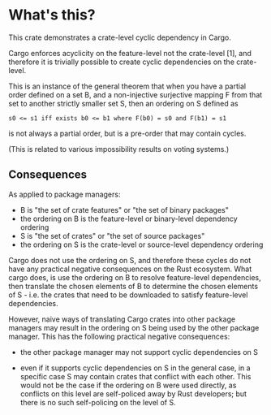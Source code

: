 # What's this?

This crate demonstrates a crate-level cyclic dependency in Cargo.

Cargo enforces acyclicity on the feature-level not the crate-level [1], and
therefore it is trivially possible to create cyclic dependencies on the
crate-level.

This is an instance of the general theorem that when you have a partial order
defined on a set B, and a non-injective surjective mapping F from that set to
another strictly smaller set S, then an ordering on S defined as

~~~~
s0 <= s1 iff exists b0 <= b1 where F(b0) = s0 and F(b1) = s1
~~~~

is not always a partial order, but is a pre-order that may contain cycles.

(This is related to various impossibility results on voting systems.)

## Consequences

As applied to package managers:

- B is "the set of crate features" or "the set of binary packages"
- the ordering on B is the feature-level or binary-level dependency ordering
- S is "the set of crates" or "the set of source packages"
- the ordering on S is the crate-level or source-level dependency ordering

Cargo does not use the ordering on S, and therefore these cycles do not have
any practical negative consequences on the Rust ecosystem. What cargo does, is
use the ordering on B to resolve feature-level dependencies, then translate the
chosen elements of B to determine the chosen elements of S - i.e. the crates
that need to be downloaded to satisfy feature-level dependencies.

However, naive ways of translating Cargo crates into other package managers may
result in the ordering on S being used by the other package manager. This has
the following practical negative consequences:

- the other package manager may not support cyclic dependencies on S

- even if it supports cyclic dependencies on S in the general case, in a
  specific case S may contain crates that conflict with each other. This would
  not be the case if the ordering on B were used directly, as conflicts on this
  level are self-policed away by Rust developers; but there is no such
  self-policing on the level of S.
